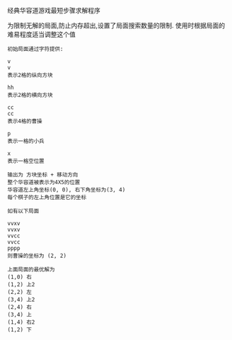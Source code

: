 经典华容道游戏最短步骤求解程序

为限制无解的局面,防止内存超出,设置了局面搜索数量的限制. 使用时根据局面的难易程度适当调整这个值

```code
初始局面通过字符提供:

v
v
表示2格的纵向方块

hh
表示2格的横向方块

cc
cc
表示4格的曹操

p
表示一格的小兵

x
表示一格空位置
```

```code
输出为 方块坐标 + 移动方向
整个华容道被表示为4X5的位置
华容道左上角坐标(0, 0), 右下角坐标为(3, 4)
每个棋子的左上角位置是它的坐标

如有以下局面

vvxv
vvxv
vvcc
vvcc
pppp
则曹操的坐标为 (2, 2)

上面局面的最优解为
(1,0) 右
(1,2) 上2
(2,2) 左
(3,4) 上2
(2,4) 右
(3,4) 上
(1,4) 右2
(1,2) 下
```